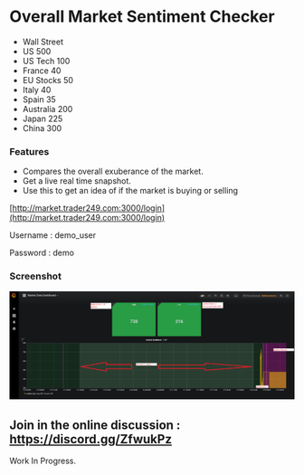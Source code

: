 # Overall Market Sentiment Checker

* Wall Street 
* US 500 
* US Tech 100 
* France 40 
* EU Stocks 50 
* Italy 40 
* Spain 35 
* Australia 200 
* Japan 225 
* China 300

### Features
* Compares the overall exuberance of the market. 
* Get a live real time snapshot. 
* Use this to get an idea of if the market is buying or selling

[http://market.trader249.com:3000/login](http://market.trader249.com:3000/login)

Username : demo_user

Password : demo

### Screenshot

![Screenshot](/screenshot.png?raw=true "Screenshot")

## Join in the online discussion : https://discord.gg/ZfwukPz

Work In Progress. 
